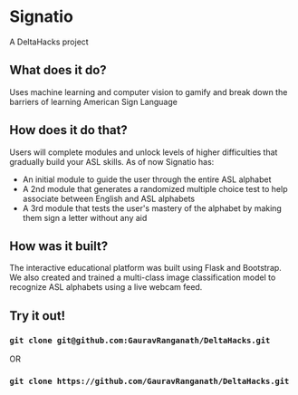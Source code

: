 # Signatio
A DeltaHacks project

## What does it do?
Uses machine learning and computer vision to gamify and break down the barriers of learning American Sign Language

## How does it do that?
Users will complete modules and unlock levels of higher difficulties that gradually build your ASL skills.
As of now Signatio has:
- An initial module to guide the user through the entire ASL alphabet
- A 2nd module that generates a randomized multiple choice test to help associate between English and ASL alphabets
- A 3rd module that tests the user's mastery of the alphabet by making them sign a letter without any aid

## How was it built?
The interactive educational platform was built using Flask and Bootstrap. We also created and trained a multi-class image classification model to recognize ASL alphabets using a live webcam feed.

## Try it out!

### `git clone git@github.com:GauravRanganath/DeltaHacks.git`
OR
### `git clone https://github.com/GauravRanganath/DeltaHacks.git`